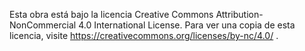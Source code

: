 Esta obra está bajo la licencia Creative Commons Attribution-NonCommercial 4.0 International License. Para ver una copia de esta licencia, visite https://creativecommons.org/licenses/by-nc/4.0/ .
